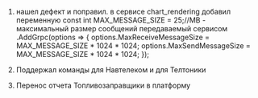 1.  нашел дефект и поправил. в сервисе chart_rendering
добавил переменную
const int MAX_MESSAGE_SIZE = 25;//МB - максимальный размер сообщений передаваемый сервисом
.AddGrpc(options =>
{
    options.MaxReceiveMessageSize = MAX_MESSAGE_SIZE * 1024 * 1024;
    options.MaxSendMessageSize = MAX_MESSAGE_SIZE * 1024 * 1024;
});

2. Поддержал команды для Навтелеком и для Телтоники
3. Перенос отчета Топливозаправщики в платформу 